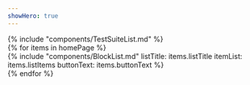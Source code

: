 ```yaml
---
showHero: true
---
```


<div class="ui one column stackable grid container">
  <div class="column">
    <div class="ui segment">
      {% include "components/TestSuiteList.md" %}
    </div>
  </div>
</div>

<div class="ui two column stackable grid container">
{% for items in homePage %}
  <div class="column">
    <div class="ui very padded segment">
      {%
        include "components/BlockList.md"
          listTitle: items.listTitle
          itemList: items.listItems
          buttonText: items.buttonText
      %}
    </div>
  </div>
{% endfor %}
</div>


